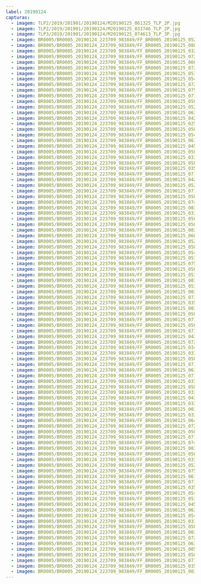 ```yaml
---
label: 20190124
capturas:
  - imagem: TLP2/2019/201901/20190124/M20190125_061325_TLP_2P.jpg
  - imagem: TLP2/2019/201901/20190124/M20190125_033746_TLP_2P.jpg
  - imagem: TLP3/2019/201901/20190124/M20190125_074613_TLP_3P.jpg
  - imagem: BR0005/BR0005_20190124_223709_983849/FF_BR0005_20190125_052515_947_0441600.fits_maxpixel.jpg
  - imagem: BR0005/BR0005_20190124_223709_983849/FF_BR0005_20190125_080007_886_0539392.fits_maxpixel.jpg
  - imagem: BR0005/BR0005_20190124_223709_983849/FF_BR0005_20190125_032513_449_0348928.fits_maxpixel.jpg
  - imagem: BR0005/BR0005_20190124_223709_983849/FF_BR0005_20190125_072024_433_0514560.fits_maxpixel.jpg
  - imagem: BR0005/BR0005_20190124_223709_983849/FF_BR0005_20190125_060803_846_0471552.fits_maxpixel.jpg
  - imagem: BR0005/BR0005_20190124_223709_983849/FF_BR0005_20190125_072138_507_0515584.fits_maxpixel.jpg
  - imagem: BR0005/BR0005_20190124_223709_983849/FF_BR0005_20190125_053416_927_0447744.fits_maxpixel.jpg
  - imagem: BR0005/BR0005_20190124_223709_983849/FF_BR0005_20190125_054402_722_0454144.fits_maxpixel.jpg
  - imagem: BR0005/BR0005_20190124_223709_983849/FF_BR0005_20190125_072230_067_0516352.fits_maxpixel.jpg
  - imagem: BR0005/BR0005_20190124_223709_983849/FF_BR0005_20190125_075505_699_0536320.fits_maxpixel.jpg
  - imagem: BR0005/BR0005_20190124_223709_983849/FF_BR0005_20190125_071456_148_0510464.fits_maxpixel.jpg
  - imagem: BR0005/BR0005_20190124_223709_983849/FF_BR0005_20190125_050740_464_0430336.fits_maxpixel.jpg
  - imagem: BR0005/BR0005_20190124_223709_983849/FF_BR0005_20190125_052639_412_0442624.fits_maxpixel.jpg
  - imagem: BR0005/BR0005_20190124_223709_983849/FF_BR0005_20190125_063828_131_0486144.fits_maxpixel.jpg
  - imagem: BR0005/BR0005_20190124_223709_983849/FF_BR0005_20190125_042816_741_0399616.fits_maxpixel.jpg
  - imagem: BR0005/BR0005_20190124_223709_983849/FF_BR0005_20190125_025736_697_0316160.fits_maxpixel.jpg
  - imagem: BR0005/BR0005_20190124_223709_983849/FF_BR0005_20190125_050106_481_0425728.fits_maxpixel.jpg
  - imagem: BR0005/BR0005_20190124_223709_983849/FF_BR0005_20190125_054435_246_0454656.fits_maxpixel.jpg
  - imagem: BR0005/BR0005_20190124_223709_983849/FF_BR0005_20190125_061520_812_0475136.fits_maxpixel.jpg
  - imagem: BR0005/BR0005_20190124_223709_983849/FF_BR0005_20190125_045943_927_0424704.fits_maxpixel.jpg
  - imagem: BR0005/BR0005_20190124_223709_983849/FF_BR0005_20190125_050025_476_0425216.fits_maxpixel.jpg
  - imagem: BR0005/BR0005_20190124_223709_983849/FF_BR0005_20190125_033309_042_0355584.fits_maxpixel.jpg
  - imagem: BR0005/BR0005_20190124_223709_983849/FF_BR0005_20190125_050517_688_0428544.fits_maxpixel.jpg
  - imagem: BR0005/BR0005_20190124_223709_983849/FF_BR0005_20190125_035936_548_0374528.fits_maxpixel.jpg
  - imagem: BR0005/BR0005_20190124_223709_983849/FF_BR0005_20190125_071011_480_0507392.fits_maxpixel.jpg
  - imagem: BR0005/BR0005_20190124_223709_983849/FF_BR0005_20190125_042640_625_0398336.fits_maxpixel.jpg
  - imagem: BR0005/BR0005_20190124_223709_983849/FF_BR0005_20190125_052540_363_0441856.fits_maxpixel.jpg
  - imagem: BR0005/BR0005_20190124_223709_983849/FF_BR0005_20190125_071227_739_0508928.fits_maxpixel.jpg
  - imagem: BR0005/BR0005_20190124_223709_983849/FF_BR0005_20190125_050147_692_0426240.fits_maxpixel.jpg
  - imagem: BR0005/BR0005_20190124_223709_983849/FF_BR0005_20190125_074804_810_0533248.fits_maxpixel.jpg
  - imagem: BR0005/BR0005_20190124_223709_983849/FF_BR0005_20190125_003713_527_0148224.fits_maxpixel.jpg
  - imagem: BR0005/BR0005_20190124_223709_983849/FF_BR0005_20190125_033532_904_0357120.fits_maxpixel.jpg
  - imagem: BR0005/BR0005_20190124_223709_983849/FF_BR0005_20190125_050836_941_0431104.fits_maxpixel.jpg
  - imagem: BR0005/BR0005_20190124_223709_983849/FF_BR0005_20190125_050004_586_0424960.fits_maxpixel.jpg
  - imagem: BR0005/BR0005_20190124_223709_983849/FF_BR0005_20190125_003536_250_0146688.fits_maxpixel.jpg
  - imagem: BR0005/BR0005_20190124_223709_983849/FF_BR0005_20190125_060505_145_0469760.fits_maxpixel.jpg
  - imagem: BR0005/BR0005_20190124_223709_983849/FF_BR0005_20190125_052118_641_0440064.fits_maxpixel.jpg
  - imagem: BR0005/BR0005_20190124_223709_983849/FF_BR0005_20190125_050238_864_0427008.fits_maxpixel.jpg
  - imagem: BR0005/BR0005_20190124_223709_983849/FF_BR0005_20190125_054331_224_0453632.fits_maxpixel.jpg
  - imagem: BR0005/BR0005_20190124_223709_983849/FF_BR0005_20190125_053539_738_0448256.fits_maxpixel.jpg
  - imagem: BR0005/BR0005_20190124_223709_983849/FF_BR0005_20190125_075018_739_0535296.fits_maxpixel.jpg
  - imagem: BR0005/BR0005_20190124_223709_983849/FF_BR0005_20190125_050507_540_0428288.fits_maxpixel.jpg
  - imagem: BR0005/BR0005_20190124_223709_983849/FF_BR0005_20190125_053312_598_0446464.fits_maxpixel.jpg
  - imagem: BR0005/BR0005_20190124_223709_983849/FF_BR0005_20190125_003515_757_0146432.fits_maxpixel.jpg
  - imagem: BR0005/BR0005_20190124_223709_983849/FF_BR0005_20190125_053548_269_0448512.fits_maxpixel.jpg
  - imagem: BR0005/BR0005_20190124_223709_983849/FF_BR0005_20190125_003434_721_0145664.fits_maxpixel.jpg
  - imagem: BR0005/BR0005_20190124_223709_983849/FF_BR0005_20190125_073844_213_0527360.fits_maxpixel.jpg
  - imagem: BR0005/BR0005_20190124_223709_983849/FF_BR0005_20190125_035907_082_0374272.fits_maxpixel.jpg
  - imagem: BR0005/BR0005_20190124_223709_983849/FF_BR0005_20190125_003642_177_0147712.fits_maxpixel.jpg
  - imagem: BR0005/BR0005_20190124_223709_983849/FF_BR0005_20190125_050657_503_0429824.fits_maxpixel.jpg
  - imagem: BR0005/BR0005_20190124_223709_983849/FF_BR0005_20190125_071137_318_0508416.fits_maxpixel.jpg
  - imagem: BR0005/BR0005_20190124_223709_983849/FF_BR0005_20190125_050208_161_0426496.fits_maxpixel.jpg
  - imagem: BR0005/BR0005_20190124_223709_983849/FF_BR0005_20190125_071701_121_0512000.fits_maxpixel.jpg
  - imagem: BR0005/BR0005_20190124_223709_983849/FF_BR0005_20190125_043245_003_0403200.fits_maxpixel.jpg
  - imagem: BR0005/BR0005_20190124_223709_983849/FF_BR0005_20190125_072004_115_0514304.fits_maxpixel.jpg
  - imagem: BR0005/BR0005_20190124_223709_983849/FF_BR0005_20190125_034732_618_0365824.fits_maxpixel.jpg
  - imagem: BR0005/BR0005_20190124_223709_983849/FF_BR0005_20190125_033057_565_0354304.fits_maxpixel.jpg
  - imagem: BR0005/BR0005_20190124_223709_983849/FF_BR0005_20190125_050543_352_0428800.fits_maxpixel.jpg
  - imagem: BR0005/BR0005_20190124_223709_983849/FF_BR0005_20190125_071206_927_0508672.fits_maxpixel.jpg
  - imagem: BR0005/BR0005_20190124_223709_983849/FF_BR0005_20190125_063551_775_0484096.fits_maxpixel.jpg
  - imagem: BR0005/BR0005_20190124_223709_983849/FF_BR0005_20190125_071943_307_0513792.fits_maxpixel.jpg
  - imagem: BR0005/BR0005_20190124_223709_983849/FF_BR0005_20190125_033027_078_0353792.fits_maxpixel.jpg
  - imagem: BR0005/BR0005_20190124_223709_983849/FF_BR0005_20190125_050045_979_0425472.fits_maxpixel.jpg
  - imagem: BR0005/BR0005_20190124_223709_983849/FF_BR0005_20190125_033156_756_0354816.fits_maxpixel.jpg
  - imagem: BR0005/BR0005_20190124_223709_983849/FF_BR0005_20190125_043224_631_0402944.fits_maxpixel.jpg
  - imagem: BR0005/BR0005_20190124_223709_983849/FF_BR0005_20190125_033522_579_0356864.fits_maxpixel.jpg
  - imagem: BR0005/BR0005_20190124_223709_983849/FF_BR0005_20190125_003631_913_0147456.fits_maxpixel.jpg
  - imagem: BR0005/BR0005_20190124_223709_983849/FF_BR0005_20190125_033006_567_0353536.fits_maxpixel.jpg
  - imagem: BR0005/BR0005_20190124_223709_983849/FF_BR0005_20190125_064151_814_0488192.fits_maxpixel.jpg
  - imagem: BR0005/BR0005_20190124_223709_983849/FF_BR0005_20190125_072034_730_0514816.fits_maxpixel.jpg
  - imagem: BR0005/BR0005_20190124_223709_983849/FF_BR0005_20190125_050647_244_0429568.fits_maxpixel.jpg
  - imagem: BR0005/BR0005_20190124_223709_983849/FF_BR0005_20190125_071802_720_0513024.fits_maxpixel.jpg
  - imagem: BR0005/BR0005_20190124_223709_983849/FF_BR0005_20190125_074627_611_0532736.fits_maxpixel.jpg
  - imagem: BR0005/BR0005_20190124_223709_983849/FF_BR0005_20190125_003232_124_0144128.fits_maxpixel.jpg
  - imagem: BR0005/BR0005_20190124_223709_983849/FF_BR0005_20190125_050358_171_0427520.fits_maxpixel.jpg
  - imagem: BR0005/BR0005_20190124_223709_983849/FF_BR0005_20190125_033047_532_0354048.fits_maxpixel.jpg
  - imagem: BR0005/BR0005_20190124_223709_983849/FF_BR0005_20190125_052609_459_0442112.fits_maxpixel.jpg
  - imagem: BR0005/BR0005_20190124_223709_983849/FF_BR0005_20190125_075417_542_0535808.fits_maxpixel.jpg
  - imagem: BR0005/BR0005_20190124_223709_983849/FF_BR0005_20190125_061138_908_0473344.fits_maxpixel.jpg
  - imagem: BR0005/BR0005_20190124_223709_983849/FF_BR0005_20190125_071237_976_0509184.fits_maxpixel.jpg
  - imagem: BR0005/BR0005_20190124_223709_983849/FF_BR0005_20190125_035457_327_0371200.fits_maxpixel.jpg
  - imagem: BR0005/BR0005_20190124_223709_983849/FF_BR0005_20190125_054455_576_0454912.fits_maxpixel.jpg
  - imagem: BR0005/BR0005_20190124_223709_983849/FF_BR0005_20190125_053557_332_0448768.fits_maxpixel.jpg
  - imagem: BR0005/BR0005_20190124_223709_983849/FF_BR0005_20190125_045923_141_0424448.fits_maxpixel.jpg
  - imagem: BR0005/BR0005_20190124_223709_983849/FF_BR0005_20190125_063848_573_0486400.fits_maxpixel.jpg
  - imagem: BR0005/BR0005_20190124_223709_983849/FF_BR0005_20190125_054540_234_0455680.fits_maxpixel.jpg
  - imagem: BR0005/BR0005_20190124_223709_983849/FF_BR0005_20190125_033626_735_0357376.fits_maxpixel.jpg
  - imagem: BR0005/BR0005_20190124_223709_983849/FF_BR0005_20190125_050817_667_0430848.fits_maxpixel.jpg
  - imagem: BR0005/BR0005_20190124_223709_983849/FF_BR0005_20190125_003445_101_0145920.fits_maxpixel.jpg
  - imagem: BR0005/BR0005_20190124_223709_983849/FF_BR0005_20190125_072057_045_0515072.fits_maxpixel.jpg
  - imagem: BR0005/BR0005_20190124_223709_983849/FF_BR0005_20190125_063633_030_0484864.fits_maxpixel.jpg
  - imagem: BR0005/BR0005_20190124_223709_983849/FF_BR0005_20190125_005035_703_0160256.fits_maxpixel.jpg
  - imagem: BR0005/BR0005_20190124_223709_983849/FF_BR0005_20190125_050338_942_0427264.fits_maxpixel.jpg
  - imagem: BR0005/BR0005_20190124_223709_983849/FF_BR0005_20190125_071912_594_0513280.fits_maxpixel.jpg
  - imagem: BR0005/BR0005_20190124_223709_983849/FF_BR0005_20190125_035024_141_0367872.fits_maxpixel.jpg
  - imagem: BR0005/BR0005_20190124_223709_983849/FF_BR0005_20190125_003355_107_0145408.fits_maxpixel.jpg
---
```

